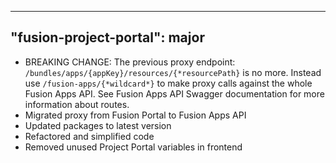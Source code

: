 
---
"fusion-project-portal": major
--- 
- BREAKING CHANGE: The previous proxy endpoint: `/bundles/apps/{appKey}/resources/{*resourcePath}` is no more. Instead use `/fusion-apps/{*wildcard*}` to make proxy calls against the whole Fusion Apps API. See Fusion Apps API Swagger documentation for more information about routes.
- Migrated proxy from Fusion Portal to Fusion Apps API
- Updated packages to latest version
- Refactored and simplified code
- Removed unused Project Portal variables in frontend
